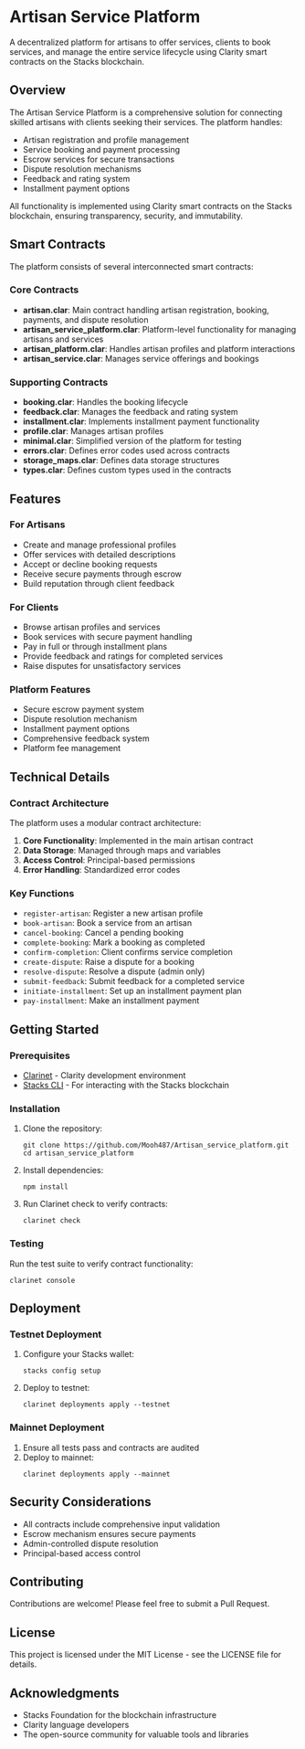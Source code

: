 # Artisan Service Platform

A decentralized platform for artisans to offer services, clients to book services, and manage the entire service lifecycle using Clarity smart contracts on the Stacks blockchain.

## Overview

The Artisan Service Platform is a comprehensive solution for connecting skilled artisans with clients seeking their services. The platform handles:

- Artisan registration and profile management
- Service booking and payment processing
- Escrow services for secure transactions
- Dispute resolution mechanisms
- Feedback and rating system
- Installment payment options

All functionality is implemented using Clarity smart contracts on the Stacks blockchain, ensuring transparency, security, and immutability.

## Smart Contracts

The platform consists of several interconnected smart contracts:

### Core Contracts

- **artisan.clar**: Main contract handling artisan registration, booking, payments, and dispute resolution
- **artisan_service_platform.clar**: Platform-level functionality for managing artisans and services
- **artisan_platform.clar**: Handles artisan profiles and platform interactions
- **artisan_service.clar**: Manages service offerings and bookings

### Supporting Contracts

- **booking.clar**: Handles the booking lifecycle
- **feedback.clar**: Manages the feedback and rating system
- **installment.clar**: Implements installment payment functionality
- **profile.clar**: Manages artisan profiles
- **minimal.clar**: Simplified version of the platform for testing
- **errors.clar**: Defines error codes used across contracts
- **storage_maps.clar**: Defines data storage structures
- **types.clar**: Defines custom types used in the contracts

## Features

### For Artisans

- Create and manage professional profiles
- Offer services with detailed descriptions
- Accept or decline booking requests
- Receive secure payments through escrow
- Build reputation through client feedback

### For Clients

- Browse artisan profiles and services
- Book services with secure payment handling
- Pay in full or through installment plans
- Provide feedback and ratings for completed services
- Raise disputes for unsatisfactory services

### Platform Features

- Secure escrow payment system
- Dispute resolution mechanism
- Installment payment options
- Comprehensive feedback system
- Platform fee management

## Technical Details

### Contract Architecture

The platform uses a modular contract architecture:

1. **Core Functionality**: Implemented in the main artisan contract
2. **Data Storage**: Managed through maps and variables
3. **Access Control**: Principal-based permissions
4. **Error Handling**: Standardized error codes

### Key Functions

- `register-artisan`: Register a new artisan profile
- `book-artisan`: Book a service from an artisan
- `cancel-booking`: Cancel a pending booking
- `complete-booking`: Mark a booking as completed
- `confirm-completion`: Client confirms service completion
- `create-dispute`: Raise a dispute for a booking
- `resolve-dispute`: Resolve a dispute (admin only)
- `submit-feedback`: Submit feedback for a completed service
- `initiate-installment`: Set up an installment payment plan
- `pay-installment`: Make an installment payment

## Getting Started

### Prerequisites

- [Clarinet](https://github.com/hirosystems/clarinet) - Clarity development environment
- [Stacks CLI](https://github.com/blockstack/stacks.js) - For interacting with the Stacks blockchain

### Installation

1. Clone the repository:
   ```
   git clone https://github.com/Mooh487/Artisan_service_platform.git
   cd artisan_service_platform
   ```

2. Install dependencies:
   ```
   npm install
   ```

3. Run Clarinet check to verify contracts:
   ```
   clarinet check
   ```

### Testing

Run the test suite to verify contract functionality:

```
clarinet console
```

## Deployment

### Testnet Deployment

1. Configure your Stacks wallet:
   ```
   stacks config setup
   ```

2. Deploy to testnet:
   ```
   clarinet deployments apply --testnet
   ```

### Mainnet Deployment

1. Ensure all tests pass and contracts are audited
2. Deploy to mainnet:
   ```
   clarinet deployments apply --mainnet
   ```

## Security Considerations

- All contracts include comprehensive input validation
- Escrow mechanism ensures secure payments
- Admin-controlled dispute resolution
- Principal-based access control

## Contributing

Contributions are welcome! Please feel free to submit a Pull Request.

## License

This project is licensed under the MIT License - see the LICENSE file for details.

## Acknowledgments

- Stacks Foundation for the blockchain infrastructure
- Clarity language developers
- The open-source community for valuable tools and libraries
